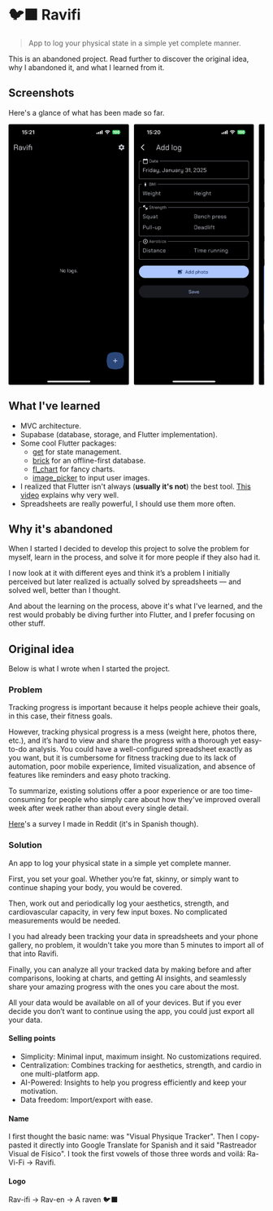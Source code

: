 # 🐦‍⬛ Ravifi

> App to log your physical state in a simple yet complete manner.

This is an abandoned project. Read further to discover the original idea, why I abandoned it, and what I learned from it.

## Screenshots

Here's a glance of what has been made so far.

<div style="display: flex; overflow-x: auto; white-space: nowrap; gap: 10px">
    <img src="screenshots/1.png" alt="Home screen without logs" style="height: 512px; width: auto;">
    <img src="screenshots/2.png" alt="Add log" style="height: 512px; width: auto;">
    <img src="screenshots/3.png" alt="Edit log" style="height: 512px; width: auto;">
    <img src="screenshots/4.png" alt="Home screen with logs" style="height: 512px; width: auto;">
    <img src="screenshots/5.png" alt="Home screen interactivity" style="height: 512px; width: auto;">
</div>

## What I've learned

* MVC architecture.
* Supabase (database, storage, and Flutter implementation).
* Some cool Flutter packages:
  * [get](https://pub.dev/packages/get) for state management.
  * [brick](https://getdutchie.github.io/brick/#/) for an offline-first database.
  * [fl_chart](https://flchart.dev) for fancy charts.
  * [image_picker](https://pub.dev/packages/image_picker) to input user images.
* I realized that Flutter isn't always (**usually it's not**) the best tool. [This video](https://youtu.be/OCwcedYTKDc?t=274&si=Z_dBPWzDcWZ37DZY) explains why very well.
* Spreadsheets are really powerful, I should use them more often.

## Why it's abandoned

When I started I decided to develop this project to solve the problem for myself, learn in the process, and solve it for more people if they also had it.

I now look at it with different eyes and think it’s a problem I initially perceived but later realized is actually solved by spreadsheets — and solved well, better than I thought.

And about the learning on the process, above it's what I've learned, and the rest would probably be diving further into Flutter, and I prefer focusing on other stuff.

## Original idea

Below is what I wrote when I started the project.

### Problem

Tracking progress is important because it helps people achieve their goals, in this case, their fitness goals.

However, tracking physical progress is a mess (weight here, photos there, etc.), and it’s hard to view and share the progress with a thorough yet easy-to-do analysis. You could have a well-configured spreadsheet exactly as you want, but it is cumbersome for fitness tracking due to its lack of automation, poor mobile experience, limited visualization, and absence of features like reminders and easy photo tracking.

To summarize, existing solutions offer a poor experience or are too time-consuming for people who simply care about how they've improved overall week after week rather than about every single detail.

[Here](https://www.reddit.com/r/FitnessArgentina/comments/1i6vo4e/ustedes_cómo_registran_su_progreso/)'s a survey I made in Reddit (it's in Spanish though).

### Solution

An app to log your physical state in a simple yet complete manner.

First, you set your goal. Whether you’re fat, skinny, or simply want to continue shaping your body, you would be covered.

Then, work out and periodically log your aesthetics, strength, and cardiovascular capacity, in very few input boxes. No complicated measurements would be needed.

I you had already been tracking your data in spreadsheets and your phone gallery, no problem, it wouldn't take you more than 5 minutes to import all of that into Ravifi.

Finally, you can analyze all your tracked data by making before and after comparisons, looking at charts, and getting AI insights, and seamlessly share your amazing progress with the ones you care about the most.

All your data would be available on all of your devices. But if you ever decide you don’t want to continue using the app, you could just export all your data.

#### Selling points

* Simplicity: Minimal input, maximum insight. No customizations required.
* Centralization: Combines tracking for aesthetics, strength, and cardio in one multi-platform app.
* AI-Powered: Insights to help you progress efficiently and keep your motivation.
* Data freedom: Import/export with ease.

#### Name

I first thought the basic name: was "Visual Physique Tracker". Then I copy-pasted it directly into Google Translate for Spanish and it said "Rastreador Visual de Físico". I took the first vowels of those three words and voilá: Ra-Vi-Fi -> Ravifi.

#### Logo

Rav-ifi -> Rav-en -> A raven 🐦‍⬛
